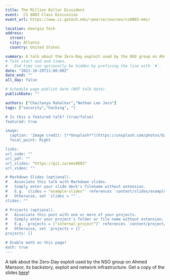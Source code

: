 ```yaml
---
title: The Million Dollar Dissident
event:  CS 8803 Class Discussion
event_url: https://www.cc.gatech.edu/~pearce/courses/cs8803-ems/

location: Georgia Tech
address:
  street: 
  city: Atlanta
  country: United States

summary: A talk about the Zero-Day exploit used by the NSO group on Ahmed Mansoor, its backstory, exploit and network infrastructure. 
# Talk start and end times.
#   End time can optionally be hidden by prefixing the line with `#`.
date: "2021-10-29T11:00:00Z"
date_end: ""
all_day: false

# Schedule page publish date (NOT talk date).
publishDate: ""

authors: ["Chaitanya Rahalkar","Nathan Lee Jaco"]
tags: ["security","hacking", "]

# Is this a featured talk? (true/false)
featured: true

image:
  caption: 'Image credit: [**Unsplash**](https://unsplash.com/photos/bzdhc5b3Bxs)'
  focal_point: Right

links: 
url_code: ""
url_pdf: ""
url_slides: "https://git.io/ems8803"
url_video: ""

# Markdown Slides (optional).
#   Associate this talk with Markdown slides.
#   Simply enter your slide deck's filename without extension.
#   E.g. `slides = "example-slides"` references `content/slides/example-slides.md`.
#   Otherwise, set `slides = ""`.
slides: ""

# Projects (optional).
#   Associate this post with one or more of your projects.
#   Simply enter your project's folder or file name without extension.
#   E.g. `projects = ["internal-project"]` references `content/project/deep-learning/index.md`.
#   Otherwise, set `projects = []`.
projects: []

# Enable math on this page?
math: true
---
```


A talk about the Zero-Day exploit used by the NSO group on Ahmed Mansoor, its backstory, exploit and network
infrastructure.  Get a copy of the slides [here](https://git.io/ems8803)!